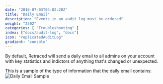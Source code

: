 ```yaml
---
date: "2016-07-03T04:02:20Z"
title: "Daily Email"
description: "Events in an audit log must be ordered"
weight: "2302"
categories: [ "Troubleshooting" ]
index: ["docs/audit-log", "docs"]
icon: "replicatedAuditLog"
gradient: "console"
---
```


By default, Retraced will send a daily email to all admins on your account with key statistics and indictors of anything that's changed or unexpected.

This is a sample of the type of information that the daily email contains:
![Daily Email Sample](/images/audit-log/daily-email.png)

